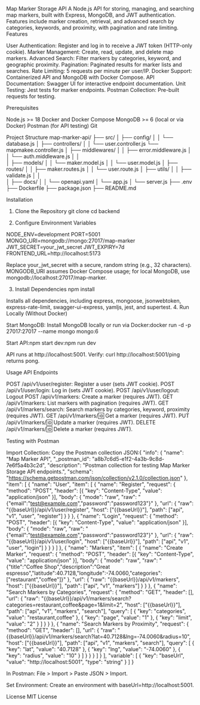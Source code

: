 Map Marker Storage API
A Node.js API for storing, managing, and searching map markers, built with Express, MongoDB, and JWT authentication. Features include marker creation, retrieval, and advanced search by categories, keywords, and proximity, with pagination and rate limiting.
Features

User Authentication: Register and log in to receive a JWT token (HTTP-only cookie).
Marker Management: Create, read, update, and delete map markers.
Advanced Search: Filter markers by categories, keyword, and geographic proximity.
Pagination: Paginated results for marker lists and searches.
Rate Limiting: 5 requests per minute per user/IP.
Docker Support: Containerized API and MongoDB with Docker Compose.
API Documentation: Swagger UI for interactive endpoint documentation.
Unit Testing: Jest tests for marker endpoints.
Postman Collection: Pre-built requests for testing.

Prerequisites

Node.js >= 18
Docker and Docker Compose
MongoDB >= 6 (local or via Docker)
Postman (for API testing)
Git

Project Structure
map-marker-api/
├── src/
│   ├── config/
│   │   └── database.js
│   ├── controllers/
│   │   └── user.controller.js
        └── mapmakee.controller.js
│   ├── middlewares/
│   │   ├── error.middleware.js
│   │   └── auth.middleware.js
│   │   
│   ├── models/
│   │   └── maker.model.js
│   │   └── user.model.js
│   ├── routes/
│   │   ├── maker.routes.js
│   │   └── user.route.js
│   ├── utils/
│   │   ├── validate.js
│   │   
│   ├── docs/
│   │   └── openapi.yaml
│   └── app.js
│   └── server.js
├── .env
├── Dockerfile
├── package.json
├── README.md

Installation
1. Clone the Repository
git clone <repository-url>
cd backend

2. Configure Environment Variables

NODE_ENV=development
PORT=5001
MONGO_URI=mongodb://mongo:27017/map-marker
JWT_SECRET=your_jwt_secret
JWT_EXPIRY=7d
FRONTEND_URL=http://localhost:5173

Replace your_jwt_secret with a secure, random string (e.g., 32 characters).
MONGODB_URI assumes Docker Compose usage; for local MongoDB, use mongodb://localhost:27017/map-marker.

3. Install Dependencies
npm install

Installs all dependencies, including express, mongoose, jsonwebtoken, express-rate-limit, swagger-ui-express, yamljs, jest, and supertest.
4. Run Locally (Without Docker)

Start MongoDB:
Install MongoDB locally or run via Docker:docker run -d -p 27017:27017 --name mongo mongo:6

Start API:npm start
dev:npm run dev


API runs at http://localhost:5001.
Verify: curl http://localhost:5001/ping returns pong.




Usage
API Endpoints

POST /api/v1/user/register: Register a user (sets JWT cookie).
POST /api/v1/user/login: Log in (sets JWT cookie).
POST /api/v1/user/logout: Logout 
POST /api/v1/markers: Create a marker (requires JWT).
GET /api/v1/markers: List markers with pagination (requires JWT).
GET /api/v1/markers/search: Search markers by categories, keyword, proximity (requires JWT).
GET /api/v1/markers/:id: Get a marker (requires JWT).
PUT /api/v1/markers/:id: Update a marker (requires JWT).
DELETE /api/v1/markers/:id: Delete a marker (requires JWT).

Testing with Postman

Import Collection:
Copy the Postman collection JSON:{
  "info": {
    "name": "Map Marker API",
    "_postman_id": "a8b7c6d5-e1f2-4a3b-9c8d-7e6f5a4b3c2d",
    "description": "Postman collection for testing Map Marker Storage API endpoints.",
    "schema": "https://schema.getpostman.com/json/collection/v2.1.0/collection.json"
  },
  "item": [
    {
      "name": "User",
      "item": [
        {
          "name": "Register",
          "request": {
            "method": "POST",
            "header": [{ "key": "Content-Type", "value": "application/json" }],
            "body": {
              "mode": "raw",
              "raw": "{\"email\":\"test@example.com\",\"password\":\"password123\"}"
            },
            "url": {
              "raw": "{{baseUrl}}/api/v1/user/register",
              "host": ["{{baseUrl}}"],
              "path": ["api", "v1", "user", "register"]
            }
          }
        },
        {
          "name": "Login",
          "request": {
            "method": "POST",
            "header": [{ "key": "Content-Type", "value": "application/json" }],
            "body": {
              "mode": "raw",
              "raw": "{\"email\":\"test@example.com\",\"password\":\"password123\"}"
            },
            "url": {
              "raw": "{{baseUrl}}/api/v1/user/login",
              "host": ["{{baseUrl}}"],
              "path": ["api", "v1", "user", "login"]
            }
          }
        }
      ]
    },
    {
      "name": "Markers",
      "item": [
        {
          "name": "Create Marker",
          "request": {
            "method": "POST",
            "header": [{ "key": "Content-Type", "value": "application/json" }],
            "body": {
              "mode": "raw",
              "raw": "{\"title\":\"Coffee Shop\",\"description\":\"Great espresso\",\"latitude\":40.7128,\"longitude\":-74.0060,\"categories\":[\"restaurant\",\"coffee\"]}"
            },
            "url": {
              "raw": "{{baseUrl}}/api/v1/markers",
              "host": ["{{baseUrl}}"],
              "path": ["api", "v1", "markers"]
            }
          }
        },
        {
          "name": "Search Markers by Categories",
          "request": {
            "method": "GET",
            "header": [],
            "url": {
              "raw": "{{baseUrl}}/api/v1/markers/search?categories=restaurant,coffee&page=1&limit=2",
              "host": ["{{baseUrl}}"],
              "path": ["api", "v1", "markers", "search"],
              "query": [
                { "key": "categories", "value": "restaurant,coffee" },
                { "key": "page", "value": "1" },
                { "key": "limit", "value": "2" }
              ]
            }
          }
        },
        {
          "name": "Search Markers by Proximity",
          "request": {
            "method": "GET",
            "header": [],
            "url": {
              "raw": "{{baseUrl}}/api/v1/markers/search?lat=40.7128&lng=-74.0060&radius=10",
              "host": ["{{baseUrl}}"],
              "path": ["api", "v1", "markers", "search"],
              "query": [
                { "key": "lat", "value": "40.7128" },
                { "key": "lng", "value": "-74.0060" },
                { "key": "radius", "value": "10" }
              ]
            }
          }
        }
      ]
    }
  ],
  "variable": [
    { "key": "baseUrl", "value": "http://localhost:5001", "type": "string" }
  ]
}


In Postman: File > Import > Paste JSON > Import.


Set Environment:
Create an environment with baseUrl=http://localhost:5001.


License
MIT License
